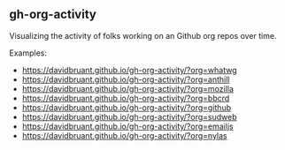 ## gh-org-activity

Visualizing the activity of folks working on an Github org repos over time.

Examples:

* https://davidbruant.github.io/gh-org-activity/?org=whatwg
* https://davidbruant.github.io/gh-org-activity/?org=anthill
* https://davidbruant.github.io/gh-org-activity/?org=mozilla
* https://davidbruant.github.io/gh-org-activity/?org=bbcrd
* https://davidbruant.github.io/gh-org-activity/?org=github
* https://davidbruant.github.io/gh-org-activity/?org=sudweb
* https://davidbruant.github.io/gh-org-activity/?org=emailjs
* https://davidbruant.github.io/gh-org-activity/?org=nylas
